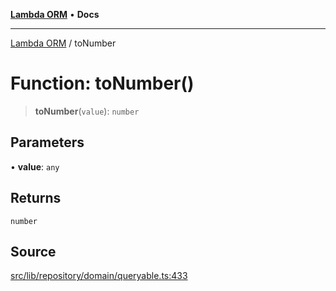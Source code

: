 [**Lambda ORM**](../README.md) • **Docs**

***

[Lambda ORM](../README.md) / toNumber

# Function: toNumber()

> **toNumber**(`value`): `number`

## Parameters

• **value**: `any`

## Returns

`number`

## Source

[src/lib/repository/domain/queryable.ts:433](https://github.com/lambda-orm/lambdaorm-base/blob/aa369ded9e7763a31678c0168646a8ee1291b500/src/lib/repository/domain/queryable.ts#L433)
